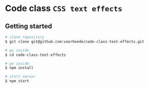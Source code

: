 # Code class `CSS text effects`

## Getting started
```sh
# clone repository
$ git clone git@github.com:voorhoede/code-class-text-effects.git

# go inside
$ cd code-class-text-effects

# go inside
$ npm install

# start server
$ npm start
```